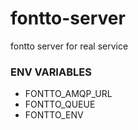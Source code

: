 # fontto-server
fontto server for real service

### ENV VARIABLES
- FONTTO_AMQP_URL
- FONTTO_QUEUE
- FONTTO_ENV